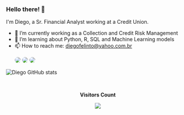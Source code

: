 ### Hello there! 👋

I'm Diego, a Sr. Financial Analyst working at a Credit Union.

- 🔭 I’m currently working as a Collection and Credit Risk Management
- 🌱 I’m learning about Python, R, SQL and Machine Learning models
- 📫 How to reach me: diegofelinto@yahoo.com.br
<br> </br>
<a href="https://www.linkedin.com/in/diegofelinto/" target="_blank"><img src="https://img.shields.io/badge/LinkedIn-0077B5?style=for-the-badge&logo=linkedin&logoColor=white" style="border-radius:30px" target="_blank"></a> 
<img src="https://img.shields.io/badge/Python-14354C?style=for-the-badge&logo=python&logoColor=white" style="border-radius:30px" target="_blank"></a></a> <img src="https://img.shields.io/badge/R-276DC3?style=for-the-badge&logo=r&logoColor=white" style="border-radius:30px" target="_blank"></a></a>

![Diego GitHub stats](https://github-readme-stats.vercel.app/api/top-langs/?username=diegofelinto&theme=blue-green)

<div align="center">
<br><p align="centre"><b>Visitors Count</b></p>
<p align="center"><img align="center" src="https://profile-counter.glitch.me/{diegofelinto}/count.svg" /></p>
